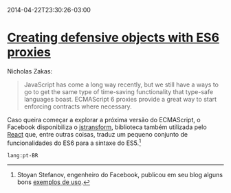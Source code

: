 ---
---

2014-04-22T23:30:26-03:00
# [Creating defensive objects with ES6 proxies](http://www.nczonline.net/blog/2014/04/22/creating-defensive-objects-with-es6-proxies/)

Nicholas Zakas:

> JavaScript has come a long way recently, but we still have a ways to go to get the same type of time-saving functionality that type-safe languages boast. ECMAScript 6 proxies provide a great way to start enforcing contracts where necessary.

Caso queira começar a explorar a próxima versão do ECMAScript, o Facebook disponibiliza o [jstransform](https://github.com/facebook/jstransform/), biblioteca também utilizada pelo [React](http://facebook.github.io/react/) que, entre outras coisas, traduz um pequeno conjunto de funcionalidades do ES6 para a sintaxe do ES5.[^1]

[^1]: Stoyan Stefanov, engenheiro do Facebook, publicou em seu blog alguns bons [exemplos de uso](http://www.phpied.com/writing-es6-today-with-jstransform/).

`lang:pt-BR`
